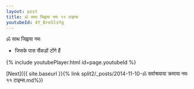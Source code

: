 ```yaml
---
layout: post
title: ॐ साथ जिह्वया नमः ११ टाइम्स
youtubeId: 4Y_Bre5lsYg
---
```

 
 
 ॐ साथ जिह्वया नमः  
 
 -  जिसके पास सैंकड़ों टोंगे हैं 
 
  
 
  
 
 
 
 
 
 


{% include youtubePlayer.html id=page.youtubeId %}
 
[Next]({{ site.baseurl }}{% link  split2/_posts/2014-11-10-ॐ सर्वाश्रयाया क्रमाया नमः ११ टाइम्स.md%})
 
